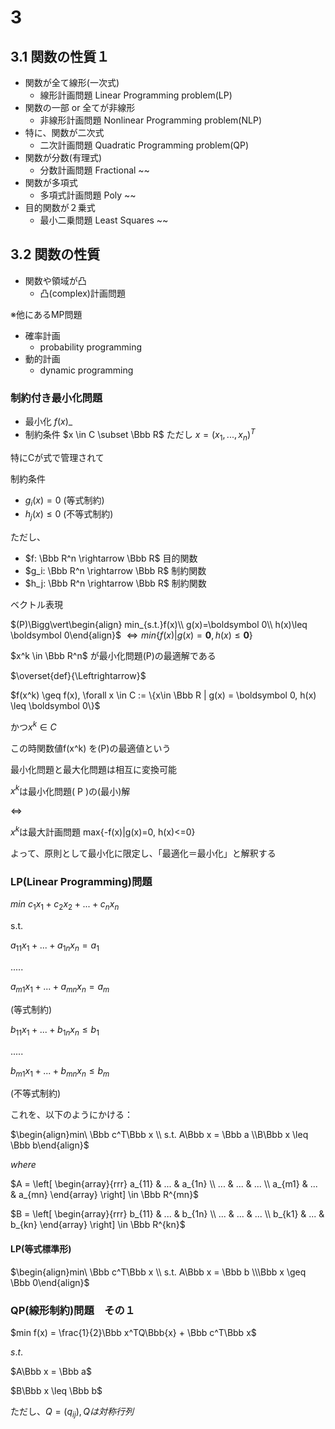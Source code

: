 # 3

## 3.1 関数の性質１

- 関数が全て線形(一次式)
  - 線形計画問題 Linear Programming problem(LP)
- 関数の一部 or 全てが非線形
  - 非線形計画問題 Nonlinear Programming problem(NLP)
- 特に、関数が二次式
  - 二次計画問題 Quadratic Programming problem(QP)
- 関数が分数(有理式)
  - 分数計画問題 Fractional ~~
- 関数が多項式
  - 多項式計画問題 Poly ~~
- 目的関数が２乗式
  - 最小二乗問題 Least Squares ~~

## 3.2 関数の性質

- 関数や領域が凸
  - 凸(complex)計画問題

※他にあるMP問題
- 確率計画
  - probability programming
- 動的計画
  - dynamic programming

### 制約付き最小化問題

- 最小化 $f(x)$_
- 制約条件 $x \in C \subset \Bbb R$
  ただし $x=(x_1, ..., x_n)^T$

特にCが式で管理されて

制約条件
  - $g_i(x) = 0$ (等式制約)
  - $h_j(x) \leq 0$ (不等式制約)

ただし、
  - $f: \Bbb R^n \rightarrow \Bbb R$ 目的関数
  - $g_i: \Bbb R^n \rightarrow \Bbb R$ 制約関数
  - $h_j: \Bbb R^n \rightarrow \Bbb R$ 制約関数

ベクトル表現


$(P)\Bigg\vert\begin{align} min_{s.t.}f(x)\\ g(x)=\boldsymbol 0\\ h(x)\leq \boldsymbol 0\end{align}$
$\Leftrightarrow min\{f(x)|g(x)=\boldsymbol 0, h(x) \leq \boldsymbol 0\}$

$x^k \in \Bbb R^n$ が最小化問題(P)の最適解である

$\overset{def}{\Leftrightarrow}$

$f(x^k) \geq f(x), \forall x \in C := \{x\in \Bbb R | g(x) = \boldsymbol 0, h(x) \leq \boldsymbol 0\}$

かつ$x^k\in C$

この時関数値f(x^k) を(P)の最適値という


最小化問題と最大化問題は相互に変換可能

$x^k$は最小化問題( P )の(最小)解

$\Leftrightarrow$

$x^k$は最大計画問題 max{-f(x)|g(x)=0, h(x)<=0}

よって、原則として最小化に限定し、「最適化＝最小化」と解釈する


### LP(Linear Programming)問題

$min\ c_1x_1+c_2x_2+...+c_nx_n$

s.t.

$a_{11}x_1+...+a_{1n}x_n = a_1$

.....

$a_{m1}x_1+...+a_{mn}x_n = a_m$

(等式制約)

$b_{11}x_1+...+b_{1n}x_n \leq b_1$

.....

$b_{m1}x_1+...+b_{mn}x_n \leq b_m$

(不等式制約)

これを、以下のようにかける：

$\begin{align}min\ \Bbb c^T\Bbb x \\ s.t. A\Bbb x = \Bbb a \\B\Bbb x \leq \Bbb b\end{align}$

$where$

$A = \left[
    \begin{array}{rrr}
      a_{11} & ... & a_{1n} \\
      ... & ... & ... \\
      a_{m1} & ... & a_{mn}
    \end{array}
  \right] \in \Bbb R^{mn}$

$B = \left[
    \begin{array}{rrr}
      b_{11} & ... & b_{1n} \\
      ... & ... & ... \\
      b_{k1} & ... & b_{kn}
    \end{array}
  \right] \in \Bbb R^{kn}$

#### LP(等式標準形)

$\begin{align}min\ \Bbb c^T\Bbb x \\ s.t. A\Bbb x = \Bbb b \\\Bbb x \geq \Bbb 0\end{align}$

### QP(線形制約)問題　その１

$min f(x) = \frac{1}{2}\Bbb x^TQ\Bbb{x} + \Bbb c^T\Bbb x$

$s.t.$

$A\Bbb x = \Bbb a$

$B\Bbb x \leq \Bbb b$

ただし、$Q=(q_{ij}), Qは対称行列$
